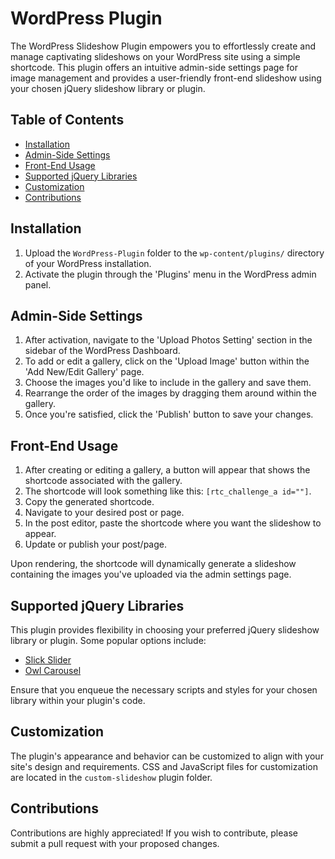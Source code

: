 # WordPress Plugin

The WordPress Slideshow Plugin empowers you to effortlessly create and manage captivating slideshows on your WordPress site using a simple shortcode. This plugin offers an intuitive admin-side settings page for image management and provides a user-friendly front-end slideshow using your chosen jQuery slideshow library or plugin.

## Table of Contents

- [Installation](#installation)
- [Admin-Side Settings](#admin-side-settings)
- [Front-End Usage](#front-end-usage)
- [Supported jQuery Libraries](#supported-jquery-libraries)
- [Customization](#customization)
- [Contributions](#contributions)

## Installation

1. Upload the `WordPress-Plugin` folder to the `wp-content/plugins/` directory of your WordPress installation.
2. Activate the plugin through the 'Plugins' menu in the WordPress admin panel.

## Admin-Side Settings

1. After activation, navigate to the 'Upload Photos Setting' section in the sidebar of the WordPress Dashboard.
2. To add or edit a gallery, click on the 'Upload Image' button within the 'Add New/Edit Gallery' page.
3. Choose the images you'd like to include in the gallery and save them.
4. Rearrange the order of the images by dragging them around within the gallery.
5. Once you're satisfied, click the 'Publish' button to save your changes.

## Front-End Usage

1. After creating or editing a gallery, a button will appear that shows the shortcode associated with the gallery.
2. The shortcode will look something like this: `[rtc_challenge_a id=""]`.
3. Copy the generated shortcode.
4. Navigate to your desired post or page.
5. In the post editor, paste the shortcode where you want the slideshow to appear.
6. Update or publish your post/page.

Upon rendering, the shortcode will dynamically generate a slideshow containing the images you've uploaded via the admin settings page.

## Supported jQuery Libraries

This plugin provides flexibility in choosing your preferred jQuery slideshow library or plugin. Some popular options include:

- [Slick Slider](https://kenwheeler.github.io/slick/)
- [Owl Carousel](https://owlcarousel2.github.io/OwlCarousel2/)

Ensure that you enqueue the necessary scripts and styles for your chosen library within your plugin's code.

## Customization

The plugin's appearance and behavior can be customized to align with your site's design and requirements. CSS and JavaScript files for customization are located in the `custom-slideshow` plugin folder.

## Contributions

Contributions are highly appreciated! If you wish to contribute, please submit a pull request with your proposed changes.
